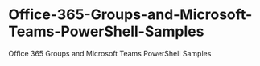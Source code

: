 # Office-365-Groups-and-Microsoft-Teams-PowerShell-Samples
Office 365 Groups and Microsoft Teams PowerShell Samples
